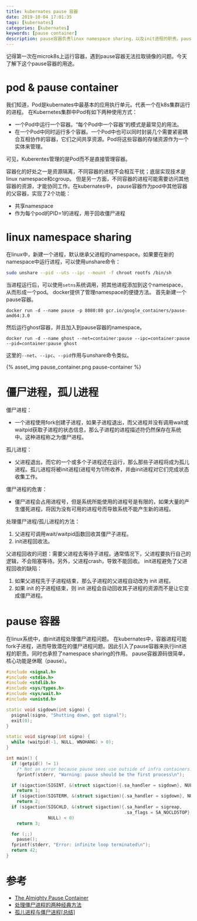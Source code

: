 ```yaml
---
title: kubernates pause 容器
date: 2019-10-04 17:01:35
tags: [kubernates]
categories: [kubernates]
keywords: [pause container]
description: pause容器负责linux namespace sharing，以及init进程的职责。pause容器使得一个pod内的多个容器共享namespace，并且处理僵尸进程的问题。
---
```


记得第一次在microk8s上运行容器，遇到pause容器无法拉取镜像的问题。今天了解下这个pause容器的用途。
<!-- more -->
# pod & pause container

我们知道，Pod是kubernates中最基本的应用执行单元。代表一个在k8s集群运行的进程。
在Kubernetes集群中Pod有如下两种使用方式：
- 一个Pod中运行一个容器。“每个Pod中一个容器”的模式是最常见的用法。
- 在一个Pod中同时运行多个容器。一个Pod中也可以同时封装几个需要紧密耦合互相协作的容器，它们之间共享资源。Pod将这些容器的存储资源作为一个实体来管理。

可见，Kuberentes管理的是Pod而不是直接管理容器。

容器化的好处之一是资源隔离，不同容器的进程不会相互干扰；底层实现技术是linux namespace和cgroup。
但是另一方面，不同容器的进程可能需要访问其他容器的资源，才能协同工作。在kubernates中，
pause容器作为pod中其他容器的父容器，实现了2个功能：
- 共享namespace
- 作为每个pod的PID=1的进程，用于回收僵尸进程


# linux namespace sharing

在linux中，新建一个进程，默认继承父进程的namespace。如果要在新的namespace中运行进程，可以使用unshare命令：
```bash
sudo unshare --pid --uts --ipc --mount -f chroot rootfs /bin/sh
```
当进程运行后，可以使用`setns`系统调用，把其他进程添加到这个namespace，从而形成一个pod。
docker提供了管理namespace的便捷方法。
首先新建一个pause容器。
```
docker run -d --name pause -p 8080:80 gcr.io/google_containers/pause-amd64:3.0
```
然后运行ghost容器，并且加入到pause容器的namespace。
```
docker run -d --name ghost --net=container:pause --ipc=container:pause --pid=container:pause ghost
```
这里的`--net`、`--ipc`、`--pid`作用与unshare命令类似。

{% asset_img pause_container.png pause-container %}

# 僵尸进程，孤儿进程

僵尸进程：
- 一个进程使用fork创建子进程，如果子进程退出，而父进程并没有调用wait或waitpid获取子进程的状态信息，那么子进程的进程描述符仍然保存在系统中。这种进程称之为僵尸进程。

孤儿进程：
- 父进程退出，而它的一个或多个子进程还在运行，那么那些子进程将成为孤儿进程。孤儿进程将被init进程(进程号为1)所收养，并由init进程对它们完成状态收集工作。

僵尸进程的危害：
- 僵尸进程会占用进程号，但是系统所能使用的进程号是有限的，如果大量的产生僵死进程，将因为没有可用的进程号而导致系统不能产生新的进程。

处理僵尸进程/孤儿进程的方法：
1. 父进程可调用wait/waitpid函数回收其僵尸子进程。
2. init进程回收法。

父进程回收的问题：需要父进程去等待子进程。通常情况下，父进程要执行自己的逻辑，不会阻塞等待。另外，父进程crash，导致不能回收。
init进程避免了父进程回收的缺陷：
1. 如果父进程先于子进程结束，那么子进程的父进程自动改为 init 进程。
2. 如果 init 的子进程结束，则 init 进程会自动回收其子进程的资源而不是让它变成僵尸进程。

# pause 容器

在linux系统中，由init进程处理僵尸进程问题。
在kubernates中，容器进程可能fork子进程，进而导致潜在的僵尸进程问题。因此引入了pause容器来执行init进程的职责。同时也承担了namespace sharing的作用。
pause容器源码很简单，核心功能是休眠（pause）。
```cpp
#include <signal.h>
#include <stdio.h>
#include <stdlib.h>
#include <sys/types.h>
#include <sys/wait.h>
#include <unistd.h>

static void sigdown(int signo) {
  psignal(signo, "Shutting down, got signal");
  exit(0);
}

static void sigreap(int signo) {
  while (waitpid(-1, NULL, WNOHANG) > 0);
}

int main() {
  if (getpid() != 1)
    /* Not an error because pause sees use outside of infra containers. */
    fprintf(stderr, "Warning: pause should be the first process\n");

  if (sigaction(SIGINT, &(struct sigaction){.sa_handler = sigdown}, NULL) < 0)
    return 1;
  if (sigaction(SIGTERM, &(struct sigaction){.sa_handler = sigdown}, NULL) < 0)
    return 2;
  if (sigaction(SIGCHLD, &(struct sigaction){.sa_handler = sigreap,
                                             .sa_flags = SA_NOCLDSTOP},
                NULL) < 0)
    return 3;

  for (;;)
    pause();
  fprintf(stderr, "Error: infinite loop terminated\n");
  return 42;
}
```

# 参考

- [The Almighty Pause Container](https://www.ianlewis.org/en/almighty-pause-container)
- [处理僵尸进程的两种经典方法](https://www.cnblogs.com/scut-fm/archive/2013/10/29/3393686.html)
- [孤儿进程与僵尸进程[总结]](https://www.cnblogs.com/Anker/p/3271773.html)